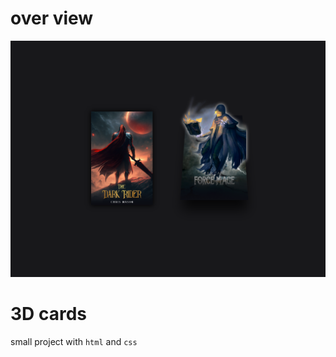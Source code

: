 # over view

<img src="https://github.com/characterMi/3D-cards/blob/main/images/cards.png" />

# 3D cards

small project with `html` and `css`
